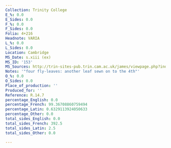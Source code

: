 ```yaml
---
Collection: Trinity College
E_%: 0.0
E_Sides: 0.0
F_%: 0.0
F_Sides: 0.0
Folia: 4+216
Headnote: VARIA
L_%: 0.0
L_Sides: 0.0
Location: Cambridge
MS_Date: s.xiii (ex)
MS_ID: '153'
MS_Sources: http://trin-sites-pub.trin.cam.ac.uk/james/viewpage.php?index=1157
Notes: '"four fly-leaves: another leaf sewn on to the 4th"'
O_%: 0.0
O_Sides: 0.0
Place_of_production: ''
Produced_for: ''
Reference: R.14.7
percentage_English: 0.0
percentage_French: 99.36708860759494
percentage_Latin: 0.6329113924050633
percentage_Other: 0.0
total_sides_English: 0.0
total_sides_French: 392.5
total_sides_Latin: 2.5
total_sides_Other: 0.0

---
```

